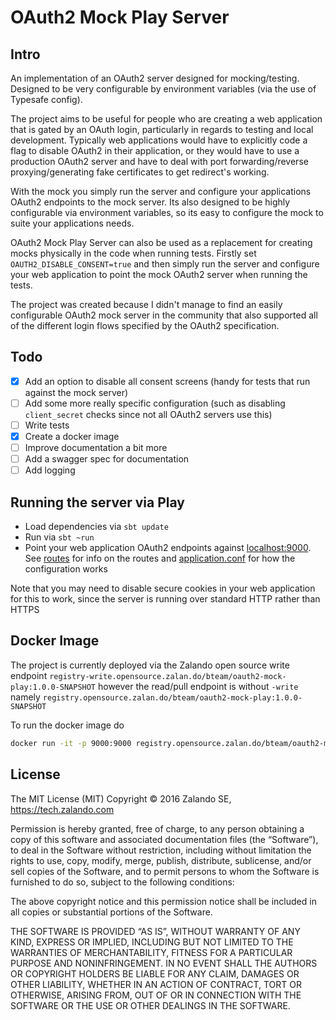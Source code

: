 # OAuth2 Mock Play Server

## Intro

An implementation of an OAuth2 server designed for mocking/testing. Designed to
be very configurable by environment variables (via the use of Typesafe config).

The project aims to be useful for people who are creating a web application that is gated by an OAuth
login, particularly in regards to testing and local development. Typically web applications would
have to explicitly code a flag to disable OAuth2 in their application, or they would have to use
a production OAuth2 server and have to deal with port forwarding/reverse proxying/generating fake certificates
to get redirect's working.

With the mock you simply run the server and configure your applications OAuth2 endpoints to the mock server. Its
also designed to be highly configurable via environment variables, so its easy to configure the mock to suite your
applications needs.


OAuth2 Mock Play Server can also be used as a replacement for creating mocks physically in the code when running tests.
Firstly set `OAUTH2_DISABLE_CONSENT=true` and then simply run the server and configure your web
application to point the mock OAuth2 server when running the tests.

The project was created because I didn't manage to find an easily configurable OAuth2 mock server in the community that
also supported all of the different login flows specified by the OAuth2 specification.

## Todo
- [x] Add an option to disable all consent screens (handy for tests that run
against the mock server)
- [ ] Add some more really specific configuration (such as disabling `client_secret` checks
since not all OAuth2 servers use this)
- [ ] Write tests
- [x] Create a docker image
- [ ] Improve documentation a bit more
- [ ] Add a swagger spec for documentation
- [ ] Add logging

## Running the server via Play

* Load dependencies via `sbt update`
* Run via `sbt ~run`
* Point your web application OAuth2 endpoints against [localhost:9000](http://localhost:9000). See
[routes](https://github.com/zalando/OAuth2-mock-play/blob/master/conf/routes) for info on the routes and
[application.conf](https://github.com/zalando/OAuth2-mock-play/blob/master/conf/application.conf) for how the
configuration works

Note that you may need to disable secure cookies in your web application for this to work, since the server
is running over standard HTTP rather than HTTPS

## Docker Image

The project is currently deployed via the Zalando open source write endpoint
`registry-write.opensource.zalan.do/bteam/oauth2-mock-play:1.0.0-SNAPSHOT` however the read/pull endpoint is without `-write` namely `registry.opensource.zalan.do/bteam/oauth2-mock-play:1.0.0-SNAPSHOT`

To run the docker image do

```sh
docker run -it -p 9000:9000 registry.opensource.zalan.do/bteam/oauth2-mock-play:1.0.0-SNAPSHOT
```

## License

The MIT License (MIT) Copyright © 2016 Zalando SE, https://tech.zalando.com

Permission is hereby granted, free of charge, to any person obtaining a copy of this software and associated documentation files (the “Software”), to deal in the Software without restriction, including without limitation the rights to use, copy, modify, merge, publish, distribute, sublicense, and/or sell copies of the Software, and to permit persons to whom the Software is furnished to do so, subject to the following conditions:

The above copyright notice and this permission notice shall be included in all copies or substantial portions of the Software.

THE SOFTWARE IS PROVIDED “AS IS”, WITHOUT WARRANTY OF ANY KIND, EXPRESS OR IMPLIED, INCLUDING BUT NOT LIMITED TO THE WARRANTIES OF MERCHANTABILITY, FITNESS FOR A PARTICULAR PURPOSE AND NONINFRINGEMENT. IN NO EVENT SHALL THE AUTHORS OR COPYRIGHT HOLDERS BE LIABLE FOR ANY CLAIM, DAMAGES OR OTHER LIABILITY, WHETHER IN AN ACTION OF CONTRACT, TORT OR OTHERWISE, ARISING FROM, OUT OF OR IN CONNECTION WITH THE SOFTWARE OR THE USE OR OTHER DEALINGS IN THE SOFTWARE.
